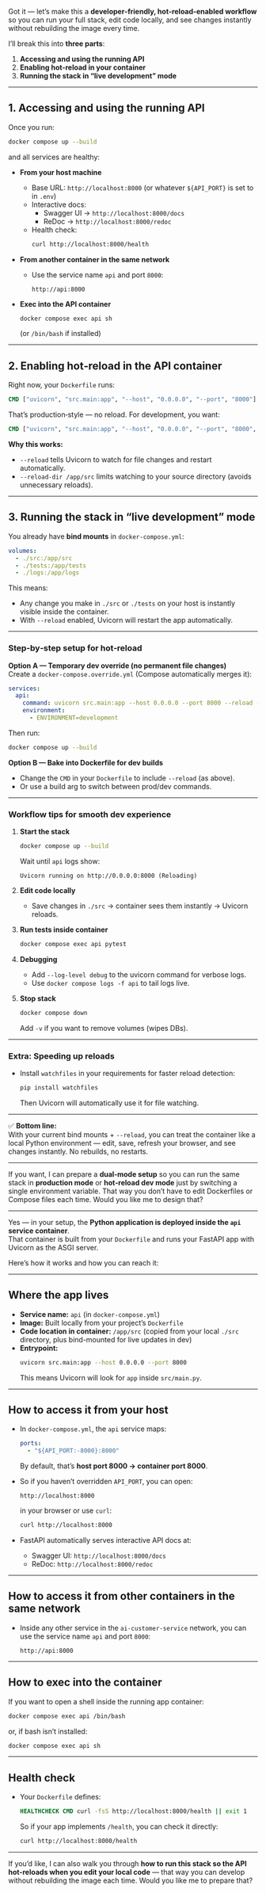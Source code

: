 Got it — let’s make this a **developer‑friendly, hot‑reload‑enabled workflow** so you can run your full stack, edit code locally, and see changes instantly without rebuilding the image every time.  

I’ll break this into **three parts**:  
1. **Accessing and using the running API**  
2. **Enabling hot‑reload in your container**  
3. **Running the stack in “live development” mode**  

---

## **1. Accessing and using the running API**

Once you run:

```bash
docker compose up --build
```

and all services are healthy:

- **From your host machine**  
  - Base URL: `http://localhost:8000` (or whatever `${API_PORT}` is set to in `.env`)  
  - Interactive docs:  
    - Swagger UI → `http://localhost:8000/docs`  
    - ReDoc → `http://localhost:8000/redoc`  
  - Health check:  
    ```bash
    curl http://localhost:8000/health
    ```

- **From another container in the same network**  
  - Use the service name `api` and port `8000`:  
    ```
    http://api:8000
    ```

- **Exec into the API container**  
  ```bash
  docker compose exec api sh
  ```
  (or `/bin/bash` if installed)

---

## **2. Enabling hot‑reload in the API container**

Right now, your `Dockerfile` runs:

```dockerfile
CMD ["uvicorn", "src.main:app", "--host", "0.0.0.0", "--port", "8000"]
```

That’s production‑style — no reload. For development, you want:

```dockerfile
CMD ["uvicorn", "src.main:app", "--host", "0.0.0.0", "--port", "8000", "--reload", "--reload-dir", "/app/src"]
```

**Why this works:**
- `--reload` tells Uvicorn to watch for file changes and restart automatically.
- `--reload-dir /app/src` limits watching to your source directory (avoids unnecessary reloads).

---

## **3. Running the stack in “live development” mode**

You already have **bind mounts** in `docker-compose.yml`:

```yml
volumes:
  - ./src:/app/src
  - ./tests:/app/tests
  - ./logs:/app/logs
```

This means:
- Any change you make in `./src` or `./tests` on your host is instantly visible inside the container.
- With `--reload` enabled, Uvicorn will restart the app automatically.

---

### **Step‑by‑step setup for hot‑reload**

**Option A — Temporary dev override (no permanent file changes)**  
Create a `docker-compose.override.yml` (Compose automatically merges it):

```yml
services:
  api:
    command: uvicorn src.main:app --host 0.0.0.0 --port 8000 --reload --reload-dir /app/src
    environment:
      - ENVIRONMENT=development
```

Then run:
```bash
docker compose up --build
```

**Option B — Bake into Dockerfile for dev builds**
- Change the `CMD` in your `Dockerfile` to include `--reload` (as above).
- Or use a build arg to switch between prod/dev commands.

---

### **Workflow tips for smooth dev experience**

1. **Start the stack**
   ```bash
   docker compose up --build
   ```
   Wait until `api` logs show:
   ```
   Uvicorn running on http://0.0.0.0:8000 (Reloading)
   ```

2. **Edit code locally**
   - Save changes in `./src` → container sees them instantly → Uvicorn reloads.

3. **Run tests inside container**
   ```bash
   docker compose exec api pytest
   ```

4. **Debugging**
   - Add `--log-level debug` to the uvicorn command for verbose logs.
   - Use `docker compose logs -f api` to tail logs live.

5. **Stop stack**
   ```bash
   docker compose down
   ```
   Add `-v` if you want to remove volumes (wipes DBs).

---

### **Extra: Speeding up reloads**
- Install `watchfiles` in your requirements for faster reload detection:
  ```bash
  pip install watchfiles
  ```
  Then Uvicorn will automatically use it for file watching.

---

✅ **Bottom line:**  
With your current bind mounts + `--reload`, you can treat the container like a local Python environment — edit, save, refresh your browser, and see changes instantly. No rebuilds, no restarts.

---

If you want, I can prepare a **dual‑mode setup** so you can run the same stack in **production mode** or **hot‑reload dev mode** just by switching a single environment variable. That way you don’t have to edit Dockerfiles or Compose files each time. Would you like me to design that?

---
Yes — in your setup, the **Python application is deployed inside the `api` service container**.  
That container is built from your `Dockerfile` and runs your FastAPI app with Uvicorn as the ASGI server.

Here’s how it works and how you can reach it:

---

## **Where the app lives**
- **Service name:** `api` (in `docker-compose.yml`)
- **Image:** Built locally from your project’s `Dockerfile`
- **Code location in container:** `/app/src` (copied from your local `./src` directory, plus bind-mounted for live updates in dev)
- **Entrypoint:**  
  ```bash
  uvicorn src.main:app --host 0.0.0.0 --port 8000
  ```
  This means Uvicorn will look for `app` inside `src/main.py`.

---

## **How to access it from your host**
- In `docker-compose.yml`, the `api` service maps:
  ```yml
  ports:
    - "${API_PORT:-8000}:8000"
  ```
  By default, that’s **host port 8000 → container port 8000**.

- So if you haven’t overridden `API_PORT`, you can open:
  ```
  http://localhost:8000
  ```
  in your browser or use `curl`:
  ```bash
  curl http://localhost:8000
  ```

- FastAPI automatically serves interactive API docs at:
  - Swagger UI: `http://localhost:8000/docs`
  - ReDoc: `http://localhost:8000/redoc`

---

## **How to access it from other containers in the same network**
- Inside any other service in the `ai-customer-service` network, you can use the service name `api` and port `8000`:
  ```
  http://api:8000
  ```

---

## **How to exec into the container**
If you want to open a shell inside the running app container:
```bash
docker compose exec api /bin/bash
```
or, if bash isn’t installed:
```bash
docker compose exec api sh
```

---

## **Health check**
- Your `Dockerfile` defines:
  ```dockerfile
  HEALTHCHECK CMD curl -fsS http://localhost:8000/health || exit 1
  ```
  So if your app implements `/health`, you can check it directly:
  ```bash
  curl http://localhost:8000/health
  ```

---

If you’d like, I can also walk you through **how to run this stack so the API hot-reloads when you edit your local code** — that way you can develop without rebuilding the image each time. Would you like me to prepare that?
